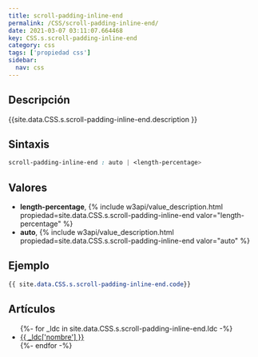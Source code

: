 ```yaml
---
title: scroll-padding-inline-end
permalink: /CSS/scroll-padding-inline-end/
date: 2021-03-07 03:11:07.664468
key: CSS.s.scroll-padding-inline-end
category: css
tags: ['propiedad css']
sidebar: 
  nav: css
---
```


## Descripción
{{site.data.CSS.s.scroll-padding-inline-end.description }}

## Sintaxis
~~~css
scroll-padding-inline-end : auto | <length-percentage>
~~~

## Valores
* **length-percentage**,  {% include w3api/value_description.html propiedad=site.data.CSS.s.scroll-padding-inline-end valor="length-percentage" %}
* **auto**,  {% include w3api/value_description.html propiedad=site.data.CSS.s.scroll-padding-inline-end valor="auto" %}

## Ejemplo
~~~css
{{ site.data.CSS.s.scroll-padding-inline-end.code}}
~~~

## Artículos
<ul>
{%- for _ldc in site.data.CSS.s.scroll-padding-inline-end.ldc -%}
   <li>
       <a href="{{_ldc['url'] }}">{{ _ldc['nombre'] }}</a>
   </li>
{%- endfor -%}
</ul>
